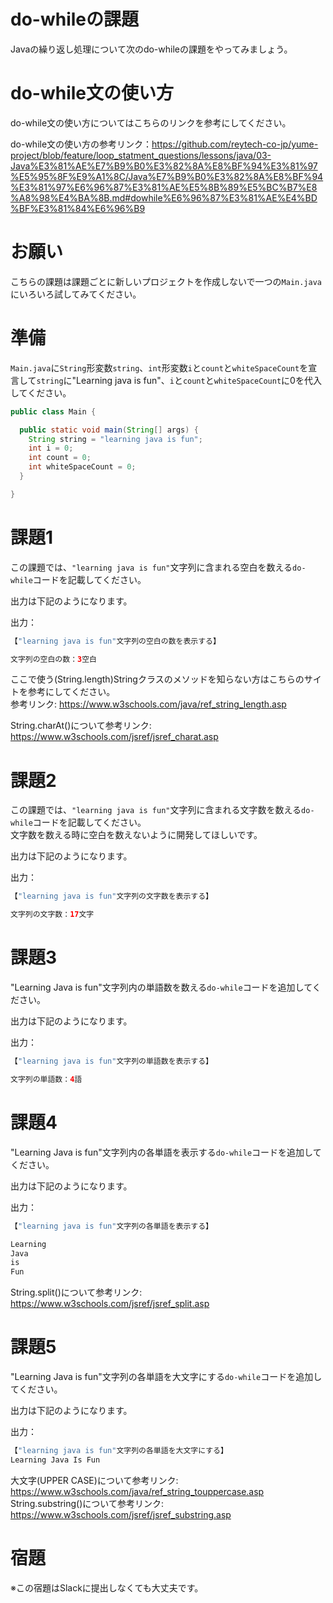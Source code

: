 # do-whileの課題

Javaの繰り返し処理について次のdo-whileの課題をやってみましょう。

# do-while文の使い方

do-while文の使い方についてはこちらのリンクを参考にしてください。  

do-while文の使い方の参考リンク：https://github.com/reytech-co-jp/yume-project/blob/feature/loop_statment_questions/lessons/java/03-Java%E3%81%AE%E7%B9%B0%E3%82%8A%E8%BF%94%E3%81%97%E5%95%8F%E9%A1%8C/Java%E7%B9%B0%E3%82%8A%E8%BF%94%E3%81%97%E6%96%87%E3%81%AE%E5%8B%89%E5%BC%B7%E8%A8%98%E4%BA%8B.md#dowhile%E6%96%87%E3%81%AE%E4%BD%BF%E3%81%84%E6%96%B9

# お願い

こちらの課題は課題ごとに新しいプロジェクトを作成しないで一つの`Main.java`にいろいろ試してみてください。

# 準備

`Main.java`に`String`形変数`string`、`int`形変数`i`と`count`と`whiteSpaceCount`を宣言して`string`に"Learning java is fun"、`i`と`count`と`whiteSpaceCount`に0を代入してください。
```java
public class Main {

  public static void main(String[] args) {
    String string = "learning java is fun";  
    int i = 0;
    int count = 0;
    int whiteSpaceCount = 0;
  }

}
```

# 課題1

この課題では、`"learning java is fun"`文字列に含まれる空白を数える`do-while`コードを記載してください。

出力は下記のようになります。

出力：

```java
【"learning java is fun"文字列の空白の数を表示する】

文字列の空白の数：3空白
```
ここで使う(String.length)Stringクラスのメソッドを知らない方はこちらのサイトを参考にしてください。  
参考リンク: <https://www.w3schools.com/java/ref_string_length.asp>  

String.charAt()について参考リンク: <https://www.w3schools.com/jsref/jsref_charat.asp>

# 課題2

この課題では、`"learning java is fun"`文字列に含まれる文字数を数える`do-while`コードを記載してください。  
文字数を数える時に空白を数えないように開発してほしいです。　　

出力は下記のようになります。

出力：

```java
【"learning java is fun"文字列の文字数を表示する】

文字列の文字数：17文字
```

# 課題3

"Learning Java is fun"文字列内の単語数を数える`do-while`コードを追加してください。

出力は下記のようになります。

出力：

```java
【"learning java is fun"文字列の単語数を表示する】

文字列の単語数：4語
```

# 課題4

"Learning Java is fun"文字列内の各単語を表示する`do-while`コードを追加してください。

出力は下記のようになります。

出力：

```java
【"learning java is fun"文字列の各単語を表示する】

Learning
Java
is
Fun
```
String.split()について参考リンク: <https://www.w3schools.com/jsref/jsref_split.asp>

# 課題5
"Learning Java is fun"文字列の各単語を大文字にする`do-while`コードを追加してください。

出力は下記のようになります。

出力：

```java
【"learning java is fun"文字列の各単語を大文字にする】
Learning Java Is Fun
```
大文字(UPPER CASE)について参考リンク: <https://www.w3schools.com/java/ref_string_touppercase.asp>  
String.substring()について参考リンク: <https://www.w3schools.com/jsref/jsref_substring.asp>

# 宿題

※この宿題はSlackに提出しなくても大丈夫です。
